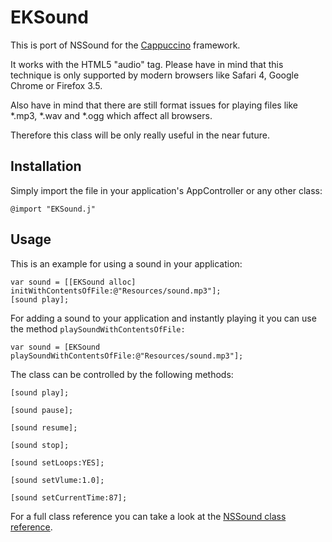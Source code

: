 EKSound
==========

This is port of NSSound for the [Cappuccino](http://www.cappuccino.org) framework.

It works with the HTML5 "audio" tag. Please have in mind that this technique is only supported by modern browsers like Safari 4, Google Chrome or Firefox 3.5.

Also have in mind that there are still format issues for playing files like *.mp3, *.wav and *.ogg which affect all browsers.

Therefore this class will be only really useful in the near future.


## Installation

Simply import the file in your application's AppController or any other class:

	@import "EKSound.j"


## Usage

This is an example for using a sound in your application:

	var sound = [[EKSound alloc] initWithContentsOfFile:@"Resources/sound.mp3"];
	[sound play];

For adding a sound to your application and instantly playing it you can use the method `playSoundWithContentsOfFile:`

	var sound = [EKSound playSoundWithContentsOfFile:@"Resources/sound.mp3"];

The class can be controlled by the following methods:

	[sound play];

	[sound pause];

	[sound resume];

	[sound stop];

	[sound setLoops:YES];
	
	[sound setVlume:1.0];
	
	[sound setCurrentTime:87];
	
For a full class reference you can take a look at the [NSSound class reference](http://developer.apple.com/mac/library/documentation/cocoa/Reference/ApplicationKit/Classes/NSSound_Class/Reference/Reference.html).


